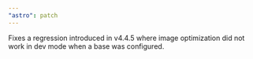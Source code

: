 ```yaml
---
"astro": patch
---
```


Fixes a regression introduced in v4.4.5 where image optimization did not work in dev mode when a base was configured.
